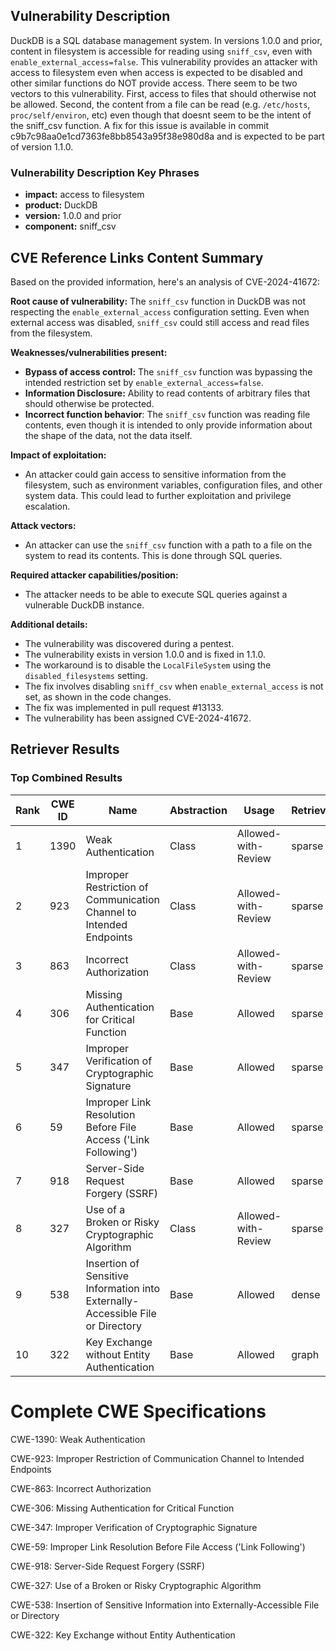 ## Vulnerability Description
DuckDB is a SQL database management system. In versions 1.0.0 and prior, content in filesystem is accessible for reading using `sniff_csv`, even with `enable_external_access=false`. This vulnerability provides an attacker with access to filesystem even when access is expected to be disabled and other similar functions do NOT provide access. There seem to be two vectors to this vulnerability. First, access to files that should otherwise not be allowed. Second, the content from a file can be read (e.g. `/etc/hosts`, `proc/self/environ`, etc) even though that doesnt seem to be the intent of the sniff_csv function. A fix for this issue is available in commit c9b7c98aa0e1cd7363fe8bb8543a95f38e980d8a and is expected to be part of version 1.1.0.

### Vulnerability Description Key Phrases
- **impact:** access to filesystem
- **product:** DuckDB
- **version:** 1.0.0 and prior
- **component:** sniff_csv

## CVE Reference Links Content Summary
Based on the provided information, here's an analysis of CVE-2024-41672:

**Root cause of vulnerability:**
The `sniff_csv` function in DuckDB was not respecting the `enable_external_access` configuration setting. Even when external access was disabled, `sniff_csv` could still access and read files from the filesystem.

**Weaknesses/vulnerabilities present:**
- **Bypass of access control:** The `sniff_csv` function was bypassing the intended restriction set by `enable_external_access=false`.
- **Information Disclosure:** Ability to read contents of arbitrary files that should otherwise be protected.
- **Incorrect function behavior**: The `sniff_csv` function was reading file contents, even though it is intended to only provide information about the shape of the data, not the data itself.

**Impact of exploitation:**
- An attacker could gain access to sensitive information from the filesystem, such as environment variables, configuration files, and other system data. This could lead to further exploitation and privilege escalation.

**Attack vectors:**
- An attacker can use the `sniff_csv` function with a path to a file on the system to read its contents. This is done through SQL queries.

**Required attacker capabilities/position:**
- The attacker needs to be able to execute SQL queries against a vulnerable DuckDB instance.

**Additional details:**
- The vulnerability was discovered during a pentest.
- The vulnerability exists in version 1.0.0 and is fixed in 1.1.0.
- The workaround is to disable the `LocalFileSystem` using the `disabled_filesystems` setting.
- The fix involves disabling `sniff_csv` when `enable_external_access` is not set, as shown in the code changes.
- The fix was implemented in pull request #13133.
- The vulnerability has been assigned CVE-2024-41672.

## Retriever Results

### Top Combined Results

| Rank | CWE ID | Name | Abstraction | Usage  | Retrievers | Individual Scores |
|------|--------|------|-------------|-------|------------|-------------------|
| 1 | 1390 | Weak Authentication | Class | Allowed-with-Review | sparse | 0.233 |
| 2 | 923 | Improper Restriction of Communication Channel to Intended Endpoints | Class | Allowed-with-Review | sparse | 0.231 |
| 3 | 863 | Incorrect Authorization | Class | Allowed-with-Review | sparse | 0.229 |
| 4 | 306 | Missing Authentication for Critical Function | Base | Allowed | sparse | 0.224 |
| 5 | 347 | Improper Verification of Cryptographic Signature | Base | Allowed | sparse | 0.223 |
| 6 | 59 | Improper Link Resolution Before File Access ('Link Following') | Base | Allowed | sparse | 0.222 |
| 7 | 918 | Server-Side Request Forgery (SSRF) | Base | Allowed | sparse | 0.222 |
| 8 | 327 | Use of a Broken or Risky Cryptographic Algorithm | Class | Allowed-with-Review | sparse | 0.222 |
| 9 | 538 | Insertion of Sensitive Information into Externally-Accessible File or Directory | Base | Allowed | dense | 0.519 |
| 10 | 322 | Key Exchange without Entity Authentication | Base | Allowed | graph | 0.003 |



# Complete CWE Specifications

CWE-1390: Weak Authentication

CWE-923: Improper Restriction of Communication Channel to Intended Endpoints

CWE-863: Incorrect Authorization

CWE-306: Missing Authentication for Critical Function

CWE-347: Improper Verification of Cryptographic Signature

CWE-59: Improper Link Resolution Before File Access ('Link Following')

CWE-918: Server-Side Request Forgery (SSRF)

CWE-327: Use of a Broken or Risky Cryptographic Algorithm

CWE-538: Insertion of Sensitive Information into Externally-Accessible File or Directory

CWE-322: Key Exchange without Entity Authentication